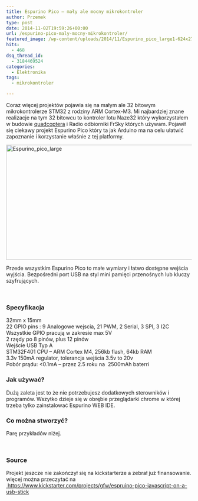 ```yaml
---
title: Espurino Pico – mały ale mocny mikrokontroler
author: Przemek
type: post
date: 2014-11-02T19:59:26+00:00
url: /espurino-pico-maly-mocny-mikrokontroler/
featured_image: /wp-content/uploads/2014/11/Espurino_pico_large1-624x277.jpg
hits:
  - 468
dsq_thread_id:
  - 3184469524
categories:
  - Elektronika
tags:
  - mikrokontroler

---
```

Coraz więcej projektów pojawia się na małym ale 32 bitowym mikrokontrolerze STM32 z rodziny ARM Cortex-M3. Mi najbardziej znane realizacje na tym 32 bitowcu to kontroler lotu Naze32 który wykorzystałem w budowie <a href="http://techfreak.pl/zbudowac-quadcopter-fpv250-naze32-dys-be1806/" target="_blank">quadcoptera</a> i Radio odbiorniki FrSky których używam. Pojawił się ciekawy projekt Espurino Pico który ta jak Arduino ma na celu ułatwić zapoznanie i korzystanie właśnie z tej platformy.

<!--more-->

[<img class="aligncenter size-full wp-image-8004" src="http://techfreak.pl/wp-content/uploads/2014/11/Espurino_pico_large.jpg" alt="Espurino_pico_large" width="700" height="311" />][1]

Przede wszystkim Espurino Pico to małe wymiary i łatwo dostępne wejścia wyjścia. Bezpośredni port USB na styl mini pamięci przenośnych lub kluczy szyfrujących.

&nbsp;

### Specyfikacja

32mm x 15mm  
22 GPIO pins : 9 Analogowe wejscia, 21 PWM, 2 Serial, 3 SPI, 3 I2C  
Wszystkie GPIO pracują w zakresie max 5V  
2 rzędy po 8 pinów, plus 12 pinów  
Wejście USB Typ A  
STM32F401 CPU &#8211; ARM Cortex M4, 256kb flash, 64kb RAM  
3.3v 150mA regulator, tolerancja wejścia 3.5v to 20v  
Pobór prądu: <0.1mA &#8211; przez 2.5 roku na  2500mAh baterri

### Jak używać?

Dużą zaleta jest to że nie potrzebujesz dodatkowych sterowników i programów. Wszytko dzieje się w obrębie przeglądarki chrome w której trzeba tylko zainstalować Espurino WEB IDE.



### Co można stworzyć?

Parę przykładów niżej.



&nbsp;

### Source

Projekt jeszcze nie zakończył się na kickstarterze a zebrał już finansowanie. więcej można przeczytać na <a href="https://www.kickstarter.com/projects/gfw/espruino-pico-javascript-on-a-usb-stick" target="_blank"> https://www.kickstarter.com/projects/gfw/espruino-pico-javascript-on-a-usb-stick</a>

&nbsp;

 [1]: http://techfreak.pl/wp-content/uploads/2014/11/Espurino_pico_large.jpg